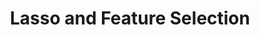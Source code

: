 ---
layout: post
title: Lasso and Feature Selection
lecture: L08-regReview
lectureVersion: 
extraContent: L07-feaSelc
notes: <a href="https://web.stanford.edu/~hastie/TALKS/enet_talk.pdf"> Elastic paper </a>
tags:
- 2Regression
- Optimization
- Regularization
- DimenReduct
---